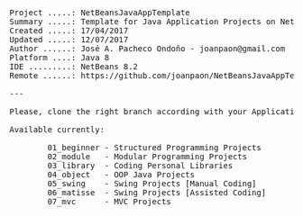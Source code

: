 <pre>

Project .....: NetBeansJavaAppTemplate
Summary .....: Template for Java Application Projects on NetBeans IDE
Created .....: 17/04/2017
Updated .....: 12/07/2017
Author ......: José A. Pacheco Ondoño - joanpaon@gmail.com
Platform ....: Java 8
IDE .........: NetBeans 8.2
Remote ......: https://github.com/joanpaon/NetBeansJavaAppTemplate.git

---

Please, clone the right branch according with your Application type. 

Available currently:

        01_beginner - Structured Programming Projects
        02_module   - Modular Programming Projects
        03_library  - Coding Personal Libraries
        04_object   - OOP Java Projects
        05_swing    - Swing Projects [Manual Coding]
        06_matisse  - Swing Projects [Assisted Coding]
        07_mvc      - MVC Projects

</pre>
